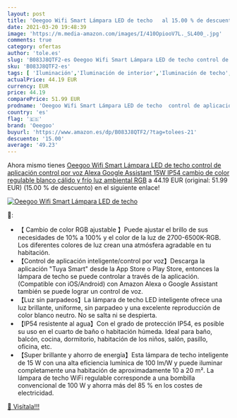 ```yaml
---
layout: post
title: 'Oeegoo Wifi Smart Lámpara LED de techo   al 15.00 % de descuento'
date: 2021-03-20 19:48:39
image: 'https://m.media-amazon.com/images/I/410OpiooV7L._SL400_.jpg'
comments: true
category: ofertas
author: 'tole.es'
slug: 'B083J8QTF2-es Oeegoo Wifi Smart Lámpara LED de techo control de...'
sku: 'B083J8QTF2-es'
tags: [ 'Iluminación','Iluminación de interior','Iluminación de techo','Iluminación de techo de interior','alexa','oeegoo', ]
actualPrice: 44.19 EUR
currency: EUR
price: 44.19
comparePrice: 51.99 EUR
prodname: 'Oeegoo Wifi Smart Lámpara LED de techo  control de aplicación  control por voz  Alexa  Google Assistant   15W IP54  cambio de color  regulable  blanco cálido y frío  luz ambiental RGB'
country: 'es'
flag: '🇪🇸'
brand: 'Oeegoo'
buyurl: 'https://www.amazon.es/dp/B083J8QTF2/?tag=tolees-21'
descuento: '15.00'
average: '49.23'
---
```


Ahora mismo tienes [Oeegoo Wifi Smart Lámpara LED de techo  control de aplicación  control por voz  Alexa  Google Assistant   15W IP54  cambio de color  regulable  blanco cálido y frío  luz ambiental RGB](https://www.amazon.es/dp/B083J8QTF2/?tag=tolees-21) a 44.19 EUR (original: 51.99 EUR) (15.00 %  de descuento) en el siguiente enlace!

[![Oeegoo Wifi Smart Lámpara LED de techo  ](https://m.media-amazon.com/images/I/410OpiooV7L._SL400_.jpg)](https://www.amazon.es/dp/B083J8QTF2/?tag=tolees-21)

🔎:

- 【 Cambio de color RGB ajustable 】Puede ajustar el brillo de sus necesidades de 10% a 100% y el color de la luz de 2700-6500K-RGB. Los diferentes colores de luz crean una atmósfera agradable en tu habitación.
- 【Control de aplicación inteligente/control por voz】Descarga la aplicación "Tuya Smart" desde la App Store o Play Store, entonces la lámpara de techo se puede controlar a través de la aplicación. (Compatible con iOS/Android) con Amazon Alexa o Google Assistant también se puede lograr un control de voz.
- 【Luz sin parpadeos】La lámpara de techo LED inteligente ofrece una luz brillante, uniforme, sin parpadeo y una excelente reproducción de color blanco neutro. No se salta ni se despierta.
- 【IP54 resistente al agua】Con el grado de protección IP54, es posible su uso en el cuarto de baño o habitación húmeda. Ideal para baño, balcón, cocina, dormitorio, habitación de los niños, salón, pasillo, oficina, etc.
- 【Super brillante y ahorro de energía】Esta lámpara de techo inteligente de 15 W con una alta eficiencia lumínica de 100 lm/W y puede iluminar completamente una habitación de aproximadamente 10 a 20 m². La lámpara de techo WiFi regulable corresponde a una bombilla convencional de 100 W y ahorra más del 85 % en los costes de electricidad.

[🛒 Visítala!!!](https://www.amazon.es/dp/B083J8QTF2/?tag=tolees-21)
